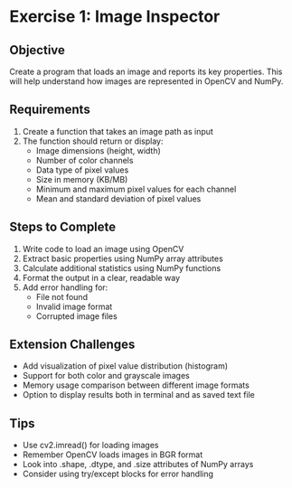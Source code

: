 # Exercise 1: Image Inspector

## Objective
Create a program that loads an image and reports its key properties. This will help understand how images are represented in OpenCV and NumPy.

## Requirements
1. Create a function that takes an image path as input
2. The function should return or display:
   - Image dimensions (height, width)
   - Number of color channels
   - Data type of pixel values
   - Size in memory (KB/MB)
   - Minimum and maximum pixel values for each channel
   - Mean and standard deviation of pixel values

## Steps to Complete
1. Write code to load an image using OpenCV
2. Extract basic properties using NumPy array attributes
3. Calculate additional statistics using NumPy functions
4. Format the output in a clear, readable way
5. Add error handling for:
   - File not found
   - Invalid image format
   - Corrupted image files

## Extension Challenges
- Add visualization of pixel value distribution (histogram)
- Support for both color and grayscale images
- Memory usage comparison between different image formats
- Option to display results both in terminal and as saved text file

## Tips
- Use cv2.imread() for loading images
- Remember OpenCV loads images in BGR format
- Look into .shape, .dtype, and .size attributes of NumPy arrays
- Consider using try/except blocks for error handling
